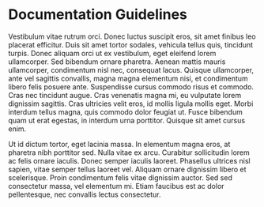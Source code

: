 # Documentation Guidelines

Vestibulum vitae rutrum orci. Donec luctus suscipit eros, sit amet finibus leo placerat efficitur. Duis sit amet tortor sodales, vehicula tellus quis, tincidunt turpis. Donec aliquam orci ut ex vestibulum, eget eleifend lorem ullamcorper. Sed bibendum ornare pharetra. Aenean mattis mauris ullamcorper, condimentum nisl nec, consequat lacus. Quisque ullamcorper, ante vel sagittis convallis, magna magna elementum nisi, et condimentum libero felis posuere ante. Suspendisse cursus commodo risus et commodo. Cras nec tincidunt augue. Cras venenatis magna mi, eu vulputate lorem dignissim sagittis. Cras ultricies velit eros, id mollis ligula mollis eget. Morbi interdum tellus magna, quis commodo dolor feugiat ut. Fusce bibendum quam ut erat egestas, in interdum urna porttitor. Quisque sit amet cursus enim.

Ut id dictum tortor, eget lacinia massa. In elementum magna eros, at pharetra nibh porttitor sed. Nulla vitae ex arcu. Curabitur sollicitudin lorem ac felis ornare iaculis. Donec semper iaculis laoreet. Phasellus ultrices nisl sapien, vitae semper tellus laoreet vel. Aliquam ornare dignissim libero et scelerisque. Proin condimentum felis vitae dignissim auctor. Sed sed consectetur massa, vel elementum mi. Etiam faucibus est ac dolor pellentesque, nec convallis lectus consectetur.